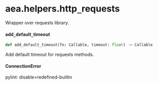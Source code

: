<a id="aea.helpers.http_requests"></a>

# aea.helpers.http`_`requests

Wrapper over requests library.

<a id="aea.helpers.http_requests.add_default_timeout"></a>

#### add`_`default`_`timeout

```python
def add_default_timeout(fn: Callable, timeout: float) -> Callable
```

Add default timeout for requests methods.

<a id="aea.helpers.http_requests.ConnectionError"></a>

#### ConnectionError

pylint: disable=redefined-builtin


